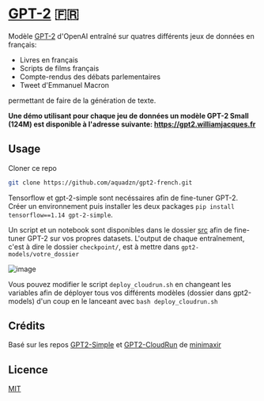 # [GPT-2](https://gpt2.williamjacques.fr/) :fr:

Modèle [GPT-2](https://github.com/openai/gpt-2) d'OpenAI entraîné sur quatres différents jeux de données en français:

- Livres en français
- Scripts de films français
- Compte-rendus des débats parlementaires
- Tweet d'Emmanuel Macron

permettant de faire de la génération de texte.


**Une démo utilisant pour chaque jeu de données un modèle GPT-2 Small (124M) est disponible à l'adresse suivante: https://gpt2.williamjacques.fr**


## Usage

Cloner ce repo
```bash
git clone https://github.com/aquadzn/gpt2-french.git
```

Tensorflow et gpt-2-simple sont necéssaires afin de fine-tuner GPT-2. Créer un environnement puis installer les deux packages ```pip install tensorflow==1.14 gpt-2-simple```.

Un script et un notebook sont disponibles dans le dossier [src](https://github.com/aquadzn/gpt2-french/tree/master/src) afin de fine-tuner GPT-2 sur vos propres datasets. 
L'output de chaque entraînement, c'est à dire le dossier ```checkpoint/```, est à mettre dans ```gpt2-models/votre_dossier```

![image](https://github.com/aquadzn/gpt2-french/blob/master/src/Screenshot%20from%202019-10-15%2017-00-57.png)

Vous pouvez modifier le script ```deploy_cloudrun.sh``` en changeant les variables afin de déployer tous vos différents modèles (dossier dans gpt2-models) d'un coup en le lanceant avec ```bash deploy_cloudrun.sh```


## Crédits
Basé sur les repos [GPT2-Simple](https://github.com/minimaxir/gpt-2-simple) et [GPT2-CloudRun](https://github.com/minimaxir/gpt-2-cloud-run) de [minimaxir](https://github.com/minimaxir)



## Licence
[MIT](https://github.com/aquadzn/gpt2-french/blob/master/LICENSE)
